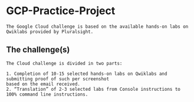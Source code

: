 # GCP-Practice-Project

    The Google Cloud challenge is based on the available hands-on labs on Qwiklabs provided by Pluralsight.

## The challenge(s)

    The Cloud challenge is divided in two parts:

    1. Completion of 10-15 selected hands-on labs on Qwiklabs and submitting proof of such per screenshot
    based on the email received.
    2. “Translation” of 2-3 selected labs from Console instructions to 100% command line instructions.
